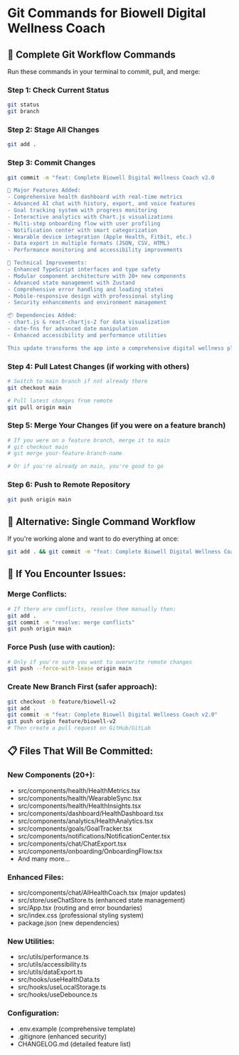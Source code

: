 # Git Commands for Biowell Digital Wellness Coach

## 🚀 Complete Git Workflow Commands

Run these commands in your terminal to commit, pull, and merge:

### Step 1: Check Current Status
```bash
git status
git branch
```

### Step 2: Stage All Changes
```bash
git add .
```

### Step 3: Commit Changes
```bash
git commit -m "feat: Complete Biowell Digital Wellness Coach v2.0

🚀 Major Features Added:
- Comprehensive health dashboard with real-time metrics
- Advanced AI chat with history, export, and voice features
- Goal tracking system with progress monitoring
- Interactive analytics with Chart.js visualizations
- Multi-step onboarding flow with user profiling
- Notification center with smart categorization
- Wearable device integration (Apple Health, Fitbit, etc.)
- Data export in multiple formats (JSON, CSV, HTML)
- Performance monitoring and accessibility improvements

🔧 Technical Improvements:
- Enhanced TypeScript interfaces and type safety
- Modular component architecture with 20+ new components
- Advanced state management with Zustand
- Comprehensive error handling and loading states
- Mobile-responsive design with professional styling
- Security enhancements and environment management

📦 Dependencies Added:
- chart.js & react-chartjs-2 for data visualization
- date-fns for advanced date manipulation
- Enhanced accessibility and performance utilities

This update transforms the app into a comprehensive digital wellness platform."
```

### Step 4: Pull Latest Changes (if working with others)
```bash
# Switch to main branch if not already there
git checkout main

# Pull latest changes from remote
git pull origin main
```

### Step 5: Merge Your Changes (if you were on a feature branch)
```bash
# If you were on a feature branch, merge it to main
# git checkout main
# git merge your-feature-branch-name

# Or if you're already on main, you're good to go
```

### Step 6: Push to Remote Repository
```bash
git push origin main
```

## 🔄 Alternative: Single Command Workflow
If you're working alone and want to do everything at once:

```bash
git add . && git commit -m "feat: Complete Biowell Digital Wellness Coach v2.0 - comprehensive health platform with dashboard, analytics, goals, and AI chat" && git pull origin main && git push origin main
```

## 🚨 If You Encounter Issues:

### Merge Conflicts:
```bash
# If there are conflicts, resolve them manually then:
git add .
git commit -m "resolve: merge conflicts"
git push origin main
```

### Force Push (use with caution):
```bash
# Only if you're sure you want to overwrite remote changes
git push --force-with-lease origin main
```

### Create New Branch First (safer approach):
```bash
git checkout -b feature/biowell-v2
git add .
git commit -m "feat: Complete Biowell Digital Wellness Coach v2.0"
git push origin feature/biowell-v2
# Then create a pull request on GitHub/GitLab
```

## 📋 Files That Will Be Committed:

### New Components (20+):
- src/components/health/HealthMetrics.tsx
- src/components/health/WearableSync.tsx
- src/components/health/HealthInsights.tsx
- src/components/dashboard/HealthDashboard.tsx
- src/components/analytics/HealthAnalytics.tsx
- src/components/goals/GoalTracker.tsx
- src/components/notifications/NotificationCenter.tsx
- src/components/chat/ChatExport.tsx
- src/components/onboarding/OnboardingFlow.tsx
- And many more...

### Enhanced Files:
- src/components/chat/AIHealthCoach.tsx (major updates)
- src/store/useChatStore.ts (enhanced state management)
- src/App.tsx (routing and error boundaries)
- src/index.css (professional styling system)
- package.json (new dependencies)

### New Utilities:
- src/utils/performance.ts
- src/utils/accessibility.ts
- src/utils/dataExport.ts
- src/hooks/useHealthData.ts
- src/hooks/useLocalStorage.ts
- src/hooks/useDebounce.ts

### Configuration:
- .env.example (comprehensive template)
- .gitignore (enhanced security)
- CHANGELOG.md (detailed feature list)